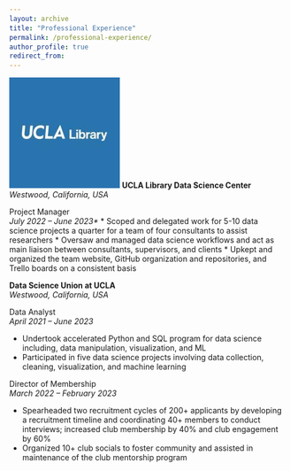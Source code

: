 ```yaml
---
layout: archive
title: "Professional Experience"
permalink: /professional-experience/
author_profile: true
redirect_from:
---
```


<p class="PE_p">
  <img src="/images/UCLA_Library_Logo.jpeg" alt="UCLA Library" class="PE_image">
  <span class="PE_text"> <strong> UCLA Library Data Science Center </strong>  <em> Westwood, California, USA </em> </span>
</p>

<span class="PE_text">
Project Manager <br />
<em> July 2022 – June 2023* </em>
* Scoped and delegated work for 5-10 data science projects a quarter for a team of four consultants to assist researchers
* Oversaw and managed data science workflows and act as main liaison between consultants, supervisors, and clients
* Upkept and organized the team website, GitHub organization and repositories, and Trello boards on a consistent basis 
</span>

**Data Science Union at UCLA** \
*Westwood, California, USA*

Data Analyst \
*April 2021 – June 2023*
* Undertook accelerated Python and SQL program for data science including, data manipulation, visualization, and ML
* Participated in five data science projects involving data collection, cleaning, visualization, and machine learning 

Director of Membership \
*March 2022 – February 2023*
* Spearheaded two recruitment cycles of 200+ applicants by developing a recruitment timeline and coordinating 40+ members to conduct interviews; increased club membership by 40% and club engagement by 60%
* Organized 10+ club socials to foster community and assisted in maintenance of the club mentorship program